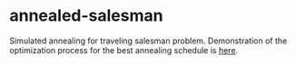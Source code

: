 # annealed-salesman
Simulated annealing for traveling salesman problem. Demonstration of the optimization process for the best annealing schedule is [here](https://www.youtube.com/watch?v=S13OZp6tMxE).
